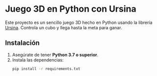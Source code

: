 # Juego 3D en Python con Ursina

Este proyecto es un sencillo juego 3D hecho en Python usando la librería [Ursina](https://www.ursinaengine.org/). Controla un cubo y llega hasta la meta para ganar.

## Instalación

1. Asegúrate de tener **Python 3.7 o superior**.
2. Instala las dependencias:
   ```bash
   pip install -r requirements.txt
